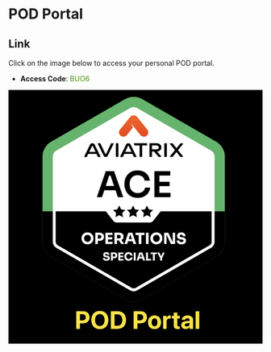 # POD Portal

## Link
Click on the image below to access your personal POD portal.

- **Access Code**: <span style='color:#479608'>BUO6</span>

<a href="https://ops-portal.ace.aviatrixlab.com/" target="_blank">

![My image](images/pod.png)
</a>